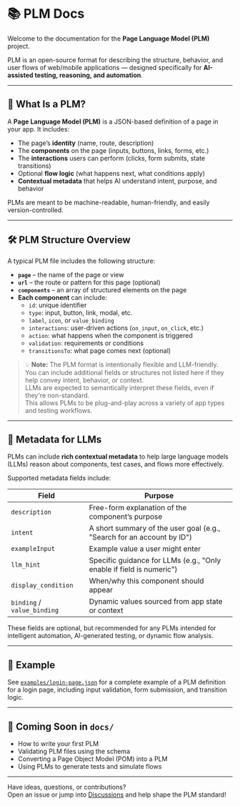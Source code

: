 # 📚 PLM Docs

Welcome to the documentation for the **Page Language Model (PLM)** project.

PLM is an open-source format for describing the structure, behavior, and user flows of web/mobile applications — designed specifically for **AI-assisted testing, reasoning, and automation**.

---

## 🧱 What Is a PLM?

A **Page Language Model (PLM)** is a JSON-based definition of a page in your app. It includes:

- The page’s **identity** (name, route, description)
- The **components** on the page (inputs, buttons, links, forms, etc.)
- The **interactions** users can perform (clicks, form submits, state transitions)
- Optional **flow logic** (what happens next, what conditions apply)
- **Contextual metadata** that helps AI understand intent, purpose, and behavior

PLMs are meant to be machine-readable, human-friendly, and easily version-controlled.

---

## 🛠 PLM Structure Overview

A typical PLM file includes the following structure:

- **`page`** – the name of the page or view
- **`url`** – the route or pattern for this page (optional)
- **`components`** – an array of structured elements on the page
- **Each component** can include:
  - `id`: unique identifier
  - `type`: input, button, link, modal, etc.
  - `label`, `icon`, or `value_binding`
  - `interactions`: user-driven actions (`on_input`, `on_click`, etc.)
  - `action`: what happens when the component is triggered
  - `validation`: requirements or conditions
  - `transitionsTo`: what page comes next (optional)

> 💡 **Note:** The PLM format is intentionally flexible and LLM-friendly.  
> You can include additional fields or structures not listed here if they help convey intent, behavior, or context.  
> LLMs are expected to semantically interpret these fields, even if they're non-standard.  
> This allows PLMs to be plug-and-play across a variety of app types and testing workflows.

---

## 🧠 Metadata for LLMs

PLMs can include **rich contextual metadata** to help large language models (LLMs) reason about components, test cases, and flows more effectively.

Supported metadata fields include:

| Field             | Purpose                                                                 |
|------------------|-------------------------------------------------------------------------|
| `description`     | Free-form explanation of the component’s purpose                       |
| `intent`          | A short summary of the user goal (e.g., "Search for an account by ID") |
| `exampleInput`    | Example value a user might enter                                       |
| `llm_hint`        | Specific guidance for LLMs (e.g., "Only enable if field is numeric")    |
| `display_condition` | When/why this component should appear                                |
| `binding` / `value_binding` | Dynamic values sourced from app state or context             |

These fields are optional, but recommended for any PLMs intended for intelligent automation, AI-generated testing, or dynamic flow analysis.

---

## 📄 Example

See [`examples/login-page.json`](../examples/login-page.json) for a complete example of a PLM definition for a login page, including input validation, form submission, and transition logic.

---

## 🚀 Coming Soon in `docs/`

- How to write your first PLM
- Validating PLM files using the schema
- Converting a Page Object Model (POM) into a PLM
- Using PLMs to generate tests and simulate flows

---

Have ideas, questions, or contributions?  
Open an issue or jump into [Discussions](../../discussions) and help shape the PLM standard!

